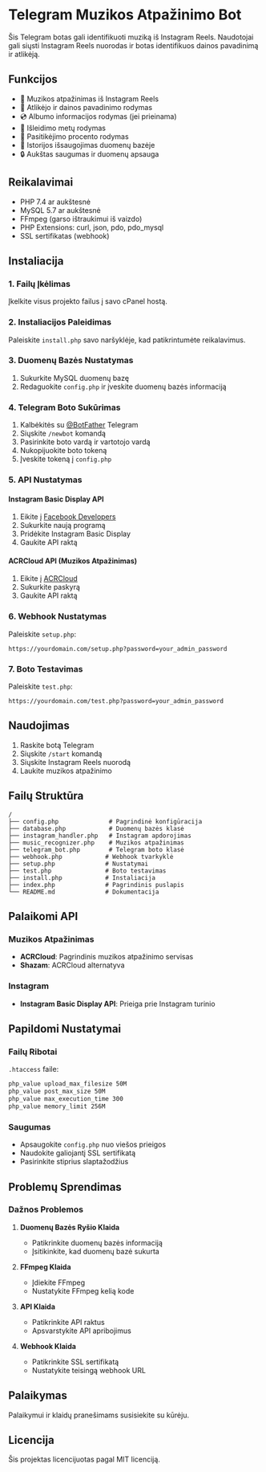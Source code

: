 # Telegram Muzikos Atpažinimo Bot

Šis Telegram botas gali identifikuoti muziką iš Instagram Reels. Naudotojai gali siųsti Instagram Reels nuorodas ir botas identifikuos dainos pavadinimą ir atlikėją.

## Funkcijos

- 🎵 Muzikos atpažinimas iš Instagram Reels
- 🎤 Atlikėjo ir dainos pavadinimo rodymas
- 💿 Albumo informacijos rodymas (jei prieinama)
- 📅 Išleidimo metų rodymas
- 🎯 Pasitikėjimo procento rodymas
- 💾 Istorijos išsaugojimas duomenų bazėje
- 🔒 Aukštas saugumas ir duomenų apsauga

## Reikalavimai

- PHP 7.4 ar aukštesnė
- MySQL 5.7 ar aukštesnė
- FFmpeg (garso ištraukimui iš vaizdo)
- PHP Extensions: curl, json, pdo, pdo_mysql
- SSL sertifikatas (webhook)

## Instaliacija

### 1. Failų Įkėlimas

Įkelkite visus projekto failus į savo cPanel hostą.

### 2. Instaliacijos Paleidimas

Paleiskite `install.php` savo naršyklėje, kad patikrintumėte reikalavimus.

### 3. Duomenų Bazės Nustatymas

1. Sukurkite MySQL duomenų bazę
2. Redaguokite `config.php` ir įveskite duomenų bazės informaciją

### 4. Telegram Boto Sukūrimas

1. Kalbėkitės su [@BotFather](https://t.me/botfather) Telegram
2. Siųskite `/newbot` komandą
3. Pasirinkite boto vardą ir vartotojo vardą
4. Nukopijuokite boto tokeną
5. Įveskite tokeną į `config.php`

### 5. API Nustatymas

#### Instagram Basic Display API
1. Eikite į [Facebook Developers](https://developers.facebook.com/)
2. Sukurkite naują programą
3. Pridėkite Instagram Basic Display
4. Gaukite API raktą

#### ACRCloud API (Muzikos Atpažinimas)
1. Eikite į [ACRCloud](https://www.acrcloud.com/)
2. Sukurkite paskyrą
3. Gaukite API raktą

### 6. Webhook Nustatymas

Paleiskite `setup.php`:

```
https://yourdomain.com/setup.php?password=your_admin_password
```

### 7. Boto Testavimas

Paleiskite `test.php`:

```
https://yourdomain.com/test.php?password=your_admin_password
```

## Naudojimas

1. Raskite botą Telegram
2. Siųskite `/start` komandą
3. Siųskite Instagram Reels nuorodą
4. Laukite muzikos atpažinimo

## Failų Struktūra

```
/
├── config.php              # Pagrindinė konfigūracija
├── database.php            # Duomenų bazės klasė
├── instagram_handler.php   # Instagram apdorojimas
├── music_recognizer.php    # Muzikos atpažinimas
├── telegram_bot.php        # Telegram boto klasė
├── webhook.php            # Webhook tvarkyklė
├── setup.php              # Nustatymai
├── test.php               # Boto testavimas
├── install.php            # Instaliacija
├── index.php              # Pagrindinis puslapis
└── README.md              # Dokumentacija
```

## Palaikomi API

### Muzikos Atpažinimas
- **ACRCloud**: Pagrindinis muzikos atpažinimo servisas
- **Shazam**: ACRCloud alternatyva

### Instagram
- **Instagram Basic Display API**: Prieiga prie Instagram turinio

## Papildomi Nustatymai

### Failų Ribotai
`.htaccess` faile:
```apache
php_value upload_max_filesize 50M
php_value post_max_size 50M
php_value max_execution_time 300
php_value memory_limit 256M
```

### Saugumas
- Apsaugokite `config.php` nuo viešos prieigos
- Naudokite galiojantį SSL sertifikatą
- Pasirinkite stiprius slaptažodžius

## Problemų Sprendimas

### Dažnos Problemos

1. **Duomenų Bazės Ryšio Klaida**
   - Patikrinkite duomenų bazės informaciją
   - Įsitikinkite, kad duomenų bazė sukurta

2. **FFmpeg Klaida**
   - Įdiekite FFmpeg
   - Nustatykite FFmpeg kelią kode

3. **API Klaida**
   - Patikrinkite API raktus
   - Apsvarstykite API apribojimus

4. **Webhook Klaida**
   - Patikrinkite SSL sertifikatą
   - Nustatykite teisingą webhook URL

## Palaikymas

Palaikymui ir klaidų pranešimams susisiekite su kūrėju.

## Licencija

Šis projektas licencijuotas pagal MIT licenciją.